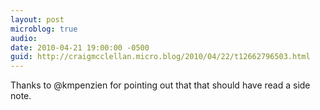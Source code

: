```yaml
---
layout: post
microblog: true
audio: 
date: 2010-04-21 19:00:00 -0500
guid: http://craigmcclellan.micro.blog/2010/04/22/t12662796503.html
---
```

Thanks to @kmpenzien for pointing out that that should have read a side note.
